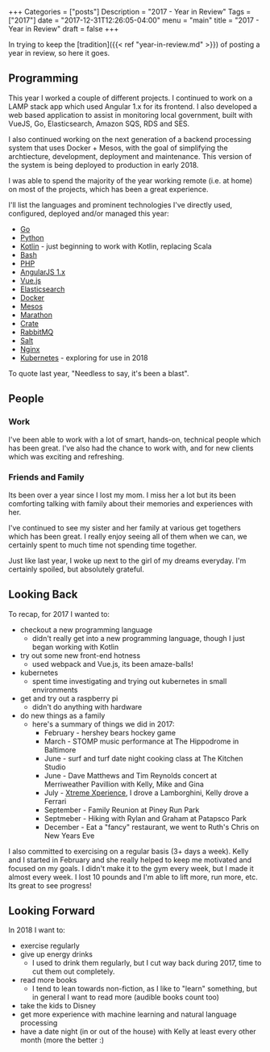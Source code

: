 +++
Categories = ["posts"]
Description = "2017 - Year in Review"
Tags = ["2017"]
date = "2017-12-31T12:26:05-04:00"
menu = "main"
title = "2017 - Year in Review"
draft = false
+++

In trying to keep the [tradition]({{< ref "year-in-review.md" >}}) of posting a year in review,
so here it goes.

## Programming

This year I worked a couple of different projects. I continued to work on a LAMP stack app which used Angular 1.x
for its frontend. I also developed a web based application to assist in monitoring local government, built with VueJS, Go, Elasticsearch, Amazon SQS, RDS and SES.

I also continued working on the next generation of a backend processing system that uses Docker + Mesos, with the goal
of simplifying the archtiecture, development, deployment and maintenance. This version of the system is being deployed
to production in early 2018.

I was able to spend the majority of the year working remote (i.e. at home) on most of the projects, which has been
a great experience.

I'll list the languages and prominent technologies I've directly used, configured, deployed and/or managed this year:

* [Go](http://golang.org)
* [Python](http://python.org)
* [Kotlin](https://kotlinlang.org/) - just beginning to work with Kotlin, replacing Scala
* [Bash](https://www.gnu.org/software/bash/)
* [PHP](http://www.php.net/)
* [AngularJS 1.x](https://angularjs.org/)
* [Vue.js](https://vuejs.org/)
* [Elasticsearch](https://www.elastic.co/products/elasticsearch)
* [Docker](https://www.docker.com/)
* [Mesos](http://mesos.apache.org/)
* [Marathon](https://mesosphere.github.io/marathon/)
* [Crate](https://crate.io/)
* [RabbitMQ](https://www.rabbitmq.com/)
* [Salt](https://docs.saltstack.com/en/2016.3/contents.html)
* [Nginx](https://nginx.org/en/)
* [Kubernetes](https://kubernetes.io/) - exploring for use in 2018

To quote last year, "Needless to say, it's been a blast".

## People

### Work

I've been able to work with a lot of smart, hands-on, technical people which has
been great. I've also had the chance to work with, and for new clients which was exciting
and refreshing.

### Friends and Family

Its been over a year since I lost my mom. I miss her a lot but its been comforting talking with
family about their memories and experiences with her.

I've continued to see my sister and her family at various get togethers which has been great.
I really enjoy seeing all of them when we can, we certainly spent to much time not spending
time together.

Just like last year, I woke up next to the girl of my dreams everyday. I'm certainly spoiled, but
absolutely grateful.

## Looking Back

To recap, for 2017 I wanted to:

* checkout a new programming language
    * didn't really get into a new programming language, though I just began working with Kotlin
* try out some new front-end hotness
    * used webpack and Vue.js, its been amaze-balls!
* kubernetes
    * spent time investigating and trying out kubernetes in small environments
* get and try out a raspberry pi
    * didn't do anything with hardware
* do new things as a family
    * here's a summary of things we did in 2017:
        * February - hershey bears hockey game 
        * March - STOMP music performance at The Hippodrome in Baltimore
        * June - surf and turf date night cooking class at The Kitchen Studio
        * June - Dave Matthews and Tim Reynolds concert at Merriweather Pavillion with Kelly, Mike and Gina
        * July - [Xtreme Xperience](https://www.thextremexperience.com), I drove a Lamborghini, Kelly drove a Ferrari
        * September - Family Reunion at Piney Run Park
        * Septmeber - Hiking with Rylan and Graham at Patapsco Park
        * December - Eat a "fancy" restaurant, we went to Ruth's Chris on New Years Eve

I also committed to exercising on a regular basis (3+ days a week). Kelly and I started in February and she
really helped to keep me motivated and focused on my goals. I didn't make it to the gym every week, but I
made it almost every week. I lost 10 pounds and I'm able to lift more, run more, etc. Its great to see progress!

## Looking Forward

In 2018 I want to:

* exercise regularly
* give up energy drinks
    * I used to drink them regularly, but I cut way back during 2017, time to cut them out completely.
* read more books
    * I tend to lean towards non-fiction, as I like to "learn" something, but in general I want to read more (audible books count too)
* take the kids to Disney
* get more experience with machine learning and natural language processing
* have a date night (in or out of the house) with Kelly at least every other month (more the better :)